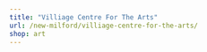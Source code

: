 ```yaml
---
title: "Villiage Centre For The Arts"
url: /new-milford/villiage-centre-for-the-arts/
shop: art
---
```


